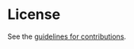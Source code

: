 # License

See the
[guidelines for contributions](https://github.com/thunderpoot/draft-vaughan-aipref-vocab/blob//CONTRIBUTING.md).
